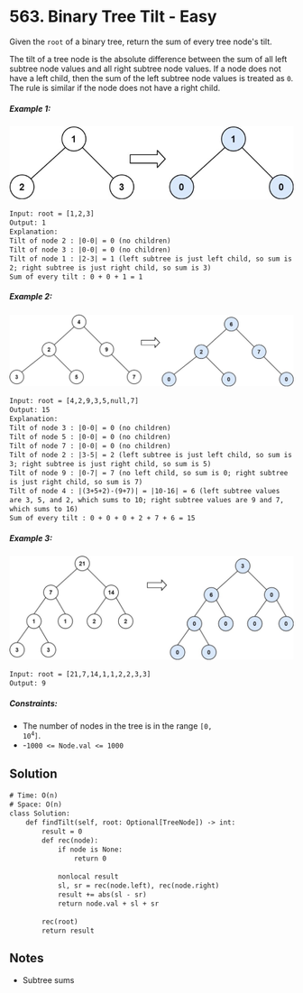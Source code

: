 # 563. Binary Tree Tilt - Easy

Given the `root` of a binary tree, return the sum of every tree node's tilt.

The tilt of a tree node is the absolute difference between the sum of all left subtree node values and all right subtree node values. If a node does not have a left child, then the sum of the left subtree node values is treated as `0`. The rule is similar if the node does not have a right child.

##### Example 1:

![](../assets/563-1.jpg)

```
Input: root = [1,2,3]
Output: 1
Explanation: 
Tilt of node 2 : |0-0| = 0 (no children)
Tilt of node 3 : |0-0| = 0 (no children)
Tilt of node 1 : |2-3| = 1 (left subtree is just left child, so sum is 2; right subtree is just right child, so sum is 3)
Sum of every tilt : 0 + 0 + 1 = 1
```

##### Example 2:

![](../assets/563-2.jpg)

```
Input: root = [4,2,9,3,5,null,7]
Output: 15
Explanation: 
Tilt of node 3 : |0-0| = 0 (no children)
Tilt of node 5 : |0-0| = 0 (no children)
Tilt of node 7 : |0-0| = 0 (no children)
Tilt of node 2 : |3-5| = 2 (left subtree is just left child, so sum is 3; right subtree is just right child, so sum is 5)
Tilt of node 9 : |0-7| = 7 (no left child, so sum is 0; right subtree is just right child, so sum is 7)
Tilt of node 4 : |(3+5+2)-(9+7)| = |10-16| = 6 (left subtree values are 3, 5, and 2, which sums to 10; right subtree values are 9 and 7, which sums to 16)
Sum of every tilt : 0 + 0 + 0 + 2 + 7 + 6 = 15
```

##### Example 3:

![](../assets/563-3.jpg)

```
Input: root = [21,7,14,1,1,2,2,3,3]
Output: 9
```

##### Constraints:

- The number of nodes in the tree is in the range <code>[0, 10<sup>4</sup>]</code>.
- -`1000 <= Node.val <= 1000`

## Solution

```
# Time: O(n)
# Space: O(n)
class Solution:
    def findTilt(self, root: Optional[TreeNode]) -> int:
        result = 0
        def rec(node):
            if node is None:
                return 0

            nonlocal result
            sl, sr = rec(node.left), rec(node.right)
            result += abs(sl - sr)
            return node.val + sl + sr

        rec(root)
        return result
```

## Notes
- Subtree sums